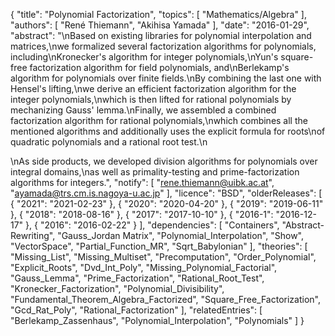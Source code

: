 {
    "title": "Polynomial Factorization",
    "topics": [
        "Mathematics/Algebra"
    ],
    "authors": [
        "René Thiemann",
        "Akihisa Yamada"
    ],
    "date": "2016-01-29",
    "abstract": "\nBased on existing libraries for polynomial interpolation and matrices,\nwe formalized several factorization algorithms for polynomials, including\nKronecker's algorithm for integer polynomials,\nYun's square-free factorization algorithm for field polynomials, and\nBerlekamp's algorithm for polynomials over finite fields.\nBy combining the last one with Hensel's lifting,\nwe derive an efficient factorization algorithm for the integer polynomials,\nwhich is then lifted for rational polynomials by mechanizing Gauss' lemma.\nFinally, we assembled a combined factorization algorithm for rational polynomials,\nwhich combines all the mentioned algorithms and additionally uses the explicit formula for roots\nof quadratic polynomials and a rational root test.\n<p>\nAs side products, we developed division algorithms for polynomials over integral domains,\nas well as primality-testing and prime-factorization algorithms for integers.",
    "notify": [
        "rene.thiemann@uibk.ac.at",
        "ayamada@trs.cm.is.nagoya-u.ac.jp"
    ],
    "licence": "BSD",
    "olderReleases": [
        {
            "2021": "2021-02-23"
        },
        {
            "2020": "2020-04-20"
        },
        {
            "2019": "2019-06-11"
        },
        {
            "2018": "2018-08-16"
        },
        {
            "2017": "2017-10-10"
        },
        {
            "2016-1": "2016-12-17"
        },
        {
            "2016": "2016-02-22"
        }
    ],
    "dependencies": [
        "Containers",
        "Abstract-Rewriting",
        "Gauss_Jordan Matrix",
        "Polynomial_Interpolation",
        "Show",
        "VectorSpace",
        "Partial_Function_MR",
        "Sqrt_Babylonian"
    ],
    "theories": [
        "Missing_List",
        "Missing_Multiset",
        "Precomputation",
        "Order_Polynomial",
        "Explicit_Roots",
        "Dvd_Int_Poly",
        "Missing_Polynomial_Factorial",
        "Gauss_Lemma",
        "Prime_Factorization",
        "Rational_Root_Test",
        "Kronecker_Factorization",
        "Polynomial_Divisibility",
        "Fundamental_Theorem_Algebra_Factorized",
        "Square_Free_Factorization",
        "Gcd_Rat_Poly",
        "Rational_Factorization"
    ],
    "relatedEntries": [
        "Berlekamp_Zassenhaus",
        "Polynomial_Interpolation",
        "Polynomials"
    ]
}